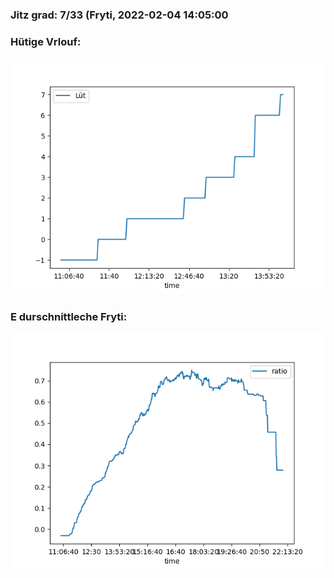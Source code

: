 ### Jitz grad: 7/33 (Fryti, 2022-02-04 14:05:00

### Hütige Vrlouf:
![Graph](Today.png)

### E durschnittleche Fryti:
![Graph](Fryti.png)
